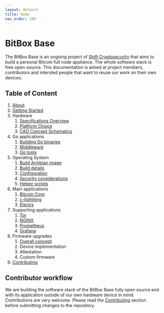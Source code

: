 ```yaml
---
layout: default
title: Home
nav_order: 100
---
```

# BitBox Base

The BitBox Base is an ongoing project of [Shift Cryptosecurity](https://shiftcrypto.ch/) that aims to build a personal Bitcoin full node appliance.
The whole software stack is free open-source.
This documentation is aimed at project members, contributors and intersted people that want to reuse our work on their own devices.

## Table of Content

1. [About](about.md)
1. [Getting Started](start.md)
1. Hardware
   1. [Specifications Overview](hw/spec-overview.md)
   1. [Platform Choice](hw/platform-choice.md)
   1. [CAD Concept Schematics](hw/cad-concept-schematics.md)
1. Go applications
   1. [Building Go binaries](go/build.md)
   1. [Middleware](go/middleware.md)
   1. [Go tools](go/tools.md)
1. Operating System
   1. [Build Armbian image](os/armbian-build.md)
   1. [Build details](os/build-details.md)
   1. [Configuration](os/configuration.md)
   1. [Security considerations](os/security.md)
   1. [Helper scripts](os/helper-scripts.md)
1. Main applications
   1. [Bitcoin Core](applications/bitcoin-core.md)
   1. [c-lightning](applications/c-lightning.md)
   1. [Electrs](applications/electrs.md)
1. Supporting applications
   1. [Tor](support/tor.md)
   1. [NGINX](support/nginx.md)
   1. [Prometheus](support/prometheus.md)
   1. [Grafana](support/grafana.md)
1. Firmware upgrades
   1. [Overall concept](upgrade/concept.md)
   1. Device implementation
   1. Attestation
   1. Custom firmware
1. [Contributing](contributing.md)

## Contributor workflow

We are building the software stack of the BitBox Base fully open source and with its application outside of our own hardware device in mind. Contributions are very welcome. Please read the [Contributing](contributing.md) section before submitting changes to the repository.
